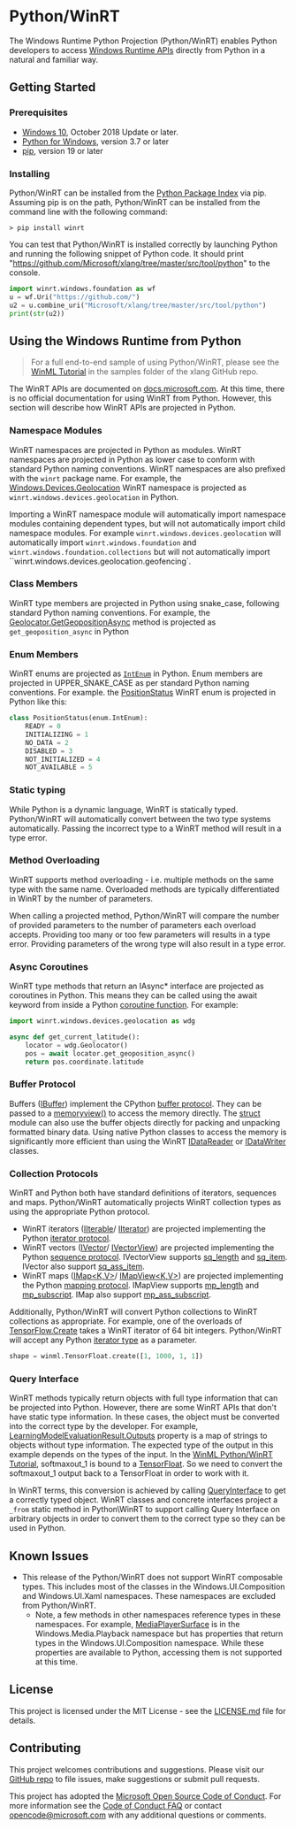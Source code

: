 # Python/WinRT

The Windows Runtime Python Projection (Python/WinRT) enables Python developers to access
[Windows Runtime APIs](https://docs.microsoft.com/uwp/api/) directly from Python in a natural
and familiar way.

## Getting Started

### Prerequisites

* [Windows 10](https://www.microsoft.com/windows), October 2018 Update or later.
* [Python for Windows](https://docs.python.org/3.7/using/windows.html), version 3.7 or later
* [pip](https://pypi.org/project/pip/), version 19 or later

### Installing

Python/WinRT can be installed from the [Python Package Index](https://pypi.org/) via pip. Assuming
pip is on the path, Python/WinRT can be installed from the command line with the following command:

``` shell
> pip install winrt
```

You can test that Python/WinRT is installed correctly by launching Python and running the following
snippet of Python code. It should print "https://github.com/Microsoft/xlang/tree/master/src/tool/python"
to the console.

``` python
import winrt.windows.foundation as wf
u = wf.Uri("https://github.com/")
u2 = u.combine_uri("Microsoft/xlang/tree/master/src/tool/python")
print(str(u2))
```

## Using the Windows Runtime from Python

> For a full end-to-end sample of using Python/WinRT, please see the
> [WinML Tutorial](https://github.com/Microsoft/xlang/tree/master/samples/python/winml_tutorial)
> in the samples folder of the xlang GitHub repo.

The WinRT APIs are documented on [docs.microsoft.com](https://docs.microsoft.com/uwp/api/).
At this time, there is no official documentation for using WinRT from Python. However, this section
will describe how WinRT APIs are projected in Python.

### Namespace Modules

WinRT namespaces are projected in Python as modules. WinRT namespaces are projected in Python as
lower case to conform with standard Python naming conventions. WinRT namespaces are also prefixed
with the `winrt` package name. For example, the
[Windows.Devices.Geolocation](https://docs.microsoft.com/uwp/api/Windows.Devices.Geolocation)
WinRT namespace is projected as `winrt.windows.devices.geolocation` in Python.

Importing a WinRT namespace module will automatically import namespace modules containing dependent
types, but will not automatically import child namespace modules. For example `winrt.windows.devices.geolocation`
will automatically import `winrt.windows.foundation` and `winrt.windows.foundation.collections` but
will not automatically import ``winrt.windows.devices.geolocation.geofencing`.

### Class Members

WinRT type members are projected in Python using snake_case, following standard Python naming conventions.
For example, the [Geolocator.GetGeopositionAsync](https://docs.microsoft.com/uwp/api/windows.devices.geolocation.geolocator.getgeopositionasync)
method is projected as `get_geoposition_async` in Python

### Enum Members

WinRT enums are projected as [`IntEnum`](https://docs.python.org/3/library/enum.html#enum.IntEnum)
in Python. Enum members are projected in UPPER_SNAKE_CASE as per standard Python naming conventions.
For example. the 
[PositionStatus](https://docs.microsoft.com/uwp/api/Windows.Devices.Geolocation.PositionStatus)
WinRT enum is projected in Python like this:

``` python
class PositionStatus(enum.IntEnum):
    READY = 0
    INITIALIZING = 1
    NO_DATA = 2
    DISABLED = 3
    NOT_INITIALIZED = 4
    NOT_AVAILABLE = 5
```

### Static typing

While Python is a dynamic language, WinRT is statically typed. Python/WinRT will automatically
convert between the two type systems automatically. Passing the incorrect type to a WinRT method
will result in a type error. 

### Method Overloading

WinRT supports method overloading - i.e. multiple methods on the same type with the same name.
Overloaded methods are typically differentiated in WinRT by the number of parameters.

When calling a projected method, Python/WinRT will compare the number of provided parameters to the
number of parameters each overload accepts. Providing too many or too few parameters will results in
a type error. Providing parameters of the wrong type will also result in a type error.

### Async Coroutines

WinRT type methods that return an IAsync* interface are projected as coroutines in Python. This means
they can be called using the await keyword from inside a Python
[coroutine function](https://docs.python.org/3/reference/compound_stmts.html#async-def). For example:

``` python
import winrt.windows.devices.geolocation as wdg

async def get_current_latitude():
    locator = wdg.Geolocator()
    pos = await locator.get_geoposition_async()
    return pos.coordinate.latitude
```

### Buffer Protocol

Buffers ([IBuffer](https://docs.microsoft.com/uwp/api/Windows.Storage.Streams.IBuffer)) implement
the CPython [buffer protocol](https://docs.python.org/3/c-api/buffer.html). They can be passed
to a [memoryview()](https://docs.python.org/3/library/stdtypes.html#typememoryview) to access
the memory directly. The [struct](https://docs.python.org/3/library/struct.html) module can
also use the buffer objects directly for packing and unpacking formatted binary data. Using
native Python classes to access the memory is significantly more efficient than using the WinRT
[IDataReader](https://docs.microsoft.com/uwp/api/Windows.Storage.Streams.IDataReader)
or [IDataWriter](https://docs.microsoft.com/uwp/api/Windows.Storage.Streams.IDataWriter) classes.

### Collection Protocols

WinRT and Python both have standard definitions of iterators, sequences and maps. Python/WinRT automatically
projects WinRT collection types as using the appropriate Python protocol.

* WinRT iterators ([IIterable<T>](https://docs.microsoft.com/uwp/api/Windows.Foundation.Collections.IIterable_T_)/
  [IIterator<T>](https://docs.microsoft.com/uwp/api/windows.foundation.collections.iiterator_t_))
  are projected implementing the Python [iterator protocol](https://docs.python.org/3/c-api/iter.html).
* WinRT vectors ([IVector<T>](https://docs.microsoft.com/uwp/api/windows.foundation.collections.ivector_t_)/
  [IVectorView<T>](https://docs.microsoft.com/uwp/api/windows.foundation.collections.ivectorview_t_))
  are projected implementing the Python [sequence protocol](https://docs.python.org/3/c-api/sequence.html).
  IVectorView supports [sq_length](https://docs.python.org/3/c-api/typeobj.html?highlight=sq_length#c.PySequenceMethods.sq_length)
  and [sq_item](https://docs.python.org/3/c-api/typeobj.html?highlight=sq_length#c.PySequenceMethods.sq_item).
  IVector also support [sq_ass_item](https://docs.python.org/3/c-api/typeobj.html?highlight=sq_length#c.PySequenceMethods.sq_ass_item).
* WinRT maps ([IMap<K,V>](https://docs.microsoft.com/uwp/api/windows.foundation.collections.imap_k_v_)/
  [IMapView<K,V>](https://docs.microsoft.com/uwp/api/windows.foundation.collections.imapview_k_v_))
  are projected implementing the Python [mapping protocol](https://docs.python.org/3/c-api/mapping.html).
  IMapView supports [mp_length](https://docs.python.org/3/c-api/typeobj.html?highlight=sq_length#c.PyMappingMethods.mp_length)
  and [mp_subscript](https://docs.python.org/3/c-api/typeobj.html?highlight=sq_length#c.PyMappingMethods.mp_subscript).
  IMap also support [mp_ass_subscript](https://docs.python.org/3/c-api/typeobj.html?highlight=sq_length#c.PyMappingMethods.mp_ass_subscript).

Additionally, Python/WinRT will convert Python collections to WinRT collections as appropriate. For
example, one of the overloads of
[TensorFlow.Create](https://docs.microsoft.com/uwp/api/windows.ai.machinelearning.tensorfloat.create#Windows_AI_MachineLearning_TensorFloat_Create_Windows_Foundation_Collections_IIterable_System_Int64__)
takes a WinRT iterator of 64 bit integers. Python/WinRT will accept any Python [iterator type](https://docs.python.org/3/library/stdtypes.html#typeiter)
as a parameter.

``` python
shape = winml.TensorFloat.create([1, 1000, 1, 1])
```

### Query Interface

WinRT methods typically return objects with full type information that can be projected into Python.
However, there are some WinRT APIs that don't have static type information. In these cases, the
object must be converted into the correct type by the developer. For example,
[LearningModelEvaluationResult.Outputs](https://docs.microsoft.com/uwp/api/windows.ai.machinelearning.learningmodelevaluationresult.outputs)
property is a map of strings to objects without type information. The expected type of the output in
this example depends on the types of the input. In the
[WinML Python/WinRT Tutorial](https://github.com/Microsoft/xlang/tree/master/samples/python/winml_tutorial),
softmaxout_1 is bound to a [TensorFloat](https://docs.microsoft.com/uwp/api/windows.ai.machinelearning.tensorfloat).
So we need to convert the softmaxout_1 output back to a TensorFloat in order to work with it.

In WinRT terms, this conversion is achieved by calling
[QueryInterface](https://docs.microsoft.com/windows/desktop/api/unknwn/nf-unknwn-iunknown-queryinterface%28refiid_void%29)
to get a correctly typed object. WinRT classes and concrete interfaces project a `_from` static
method in Python\WinRT to support calling Query Interface on arbitrary objects in order to convert
them to the correct type so they can be used in Python.

## Known Issues

* This release of the Python/WinRT does not support WinRT composable types. This includes most of
the classes in the Windows.UI.Composition and Windows.UI.Xaml namespaces. These namespaces are excluded
from Python/WinRT.
  * Note, a few methods in other namespaces reference types in these namespaces. For example,
  [MediaPlayerSurface](https://docs.microsoft.com/uwp/api/windows.media.playback.mediaplayersurface)
  is in the Windows.Media.Playback namespace but has properties that return types in the
  Windows.UI.Composition namespace. While these properties are available to Python, accessing them
  is not supported at this time.

## License

This project is licensed under the MIT License - see the [LICENSE.md](LICENSE) file for details.

## Contributing

This project welcomes contributions and suggestions. Please visit our [GitHub repo](https://github.com/Microsoft/xlang/)
to file issues, make suggestions or submit pull requests.

This project has adopted the [Microsoft Open Source Code of Conduct](https://opensource.microsoft.com/codeofconduct/).
For more information see the [Code of Conduct FAQ](https://opensource.microsoft.com/codeofconduct/faq/) or
contact [opencode@microsoft.com](mailto:opencode@microsoft.com) with any additional questions or comments.
